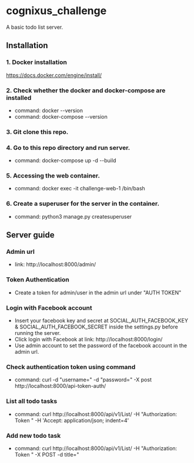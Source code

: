 # cognixus_challenge
A basic todo list server.

## Installation
### 1. Docker installation
https://docs.docker.com/engine/install/
### 2. Check whether the docker and docker-compose are installed
- command: docker --version
- command: docker-compose --version
### 3. Git clone this repo.
### 4. Go to this repo directory and run server.
- command: docker-compose up -d --build
### 5. Accessing the web container.
- command: docker exec -it challenge-web-1 /bin/bash
### 6. Create a superuser for the server in the container.
- command: python3 manage.py createsuperuser
## Server guide
### Admin url
- link: http://localhost:8000/admin/
### Token Authentication
- Create a token for admin/user in the admin url under "AUTH TOKEN"
### Login with Facebook account
- Insert your facebook key and secret at SOCIAL_AUTH_FACEBOOK_KEY & SOCIAL_AUTH_FACEBOOK_SECRET inside the settings.py before running the server.
- Click login with Facebook at link: http://localhost:8000/login/
- Use admin account to set the password of the facebook account in the admin url.
### Check authentication token using command
- command: curl -d "username=<username>" -d "password=<password>" -X post http://localhost:8000/api-token-auth/
### List all todo tasks
- command: curl http://localhost:8000/api/v1/List/ -H "Authorization: Token <token>" -H 'Accept: application/json; indent=4'
### Add new todo task
- command: curl http://localhost:8000/api/v1/List/ -H "Authorization: Token <token>" -X POST -d title="<title>" -d description="<description>"
### Delete a todo task 
- command: curl http://localhost:8000/api/v1/task id/ -H "Authorization: Token <token>" -X DELETE
### Mark a todo task as completed
- command: curl http://localhost:8000/api/v1/task id/ -H "Authorization: Token <token>" -X PUT -d completion="<true/false>" -d title="<title>" -d description="<description>"
